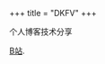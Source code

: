 +++
title = "DKFV"
+++

个人博客技术分享

[B站](https://space.bilibili.com/32039719?spm_id_from=333.1007.0.0).

